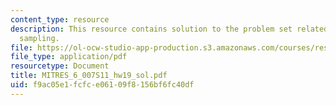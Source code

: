```yaml
---
content_type: resource
description: This resource contains solution to the problem set related to discrete-time
  sampling.
file: https://ol-ocw-studio-app-production.s3.amazonaws.com/courses/res-6-007-signals-and-systems-spring-2011/f9ac05e1fcfce06109f8156bf6fc40df_MITRES_6_007S11_hw19_sol.pdf
file_type: application/pdf
resourcetype: Document
title: MITRES_6_007S11_hw19_sol.pdf
uid: f9ac05e1-fcfc-e061-09f8-156bf6fc40df
---
```

